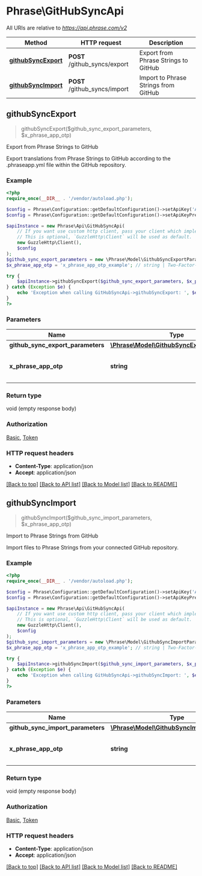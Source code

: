 # Phrase\GitHubSyncApi

All URIs are relative to *https://api.phrase.com/v2*

Method | HTTP request | Description
------------- | ------------- | -------------
[**githubSyncExport**](GitHubSyncApi.md#githubSyncExport) | **POST** /github_syncs/export | Export from Phrase Strings to GitHub
[**githubSyncImport**](GitHubSyncApi.md#githubSyncImport) | **POST** /github_syncs/import | Import to Phrase Strings from GitHub



## githubSyncExport

> githubSyncExport($github_sync_export_parameters, $x_phrase_app_otp)

Export from Phrase Strings to GitHub

Export translations from Phrase Strings to GitHub according to the .phraseapp.yml file within the GitHub repository.

### Example

```php
<?php
require_once(__DIR__ . '/vendor/autoload.php');

$config = Phrase\Configuration::getDefaultConfiguration()->setApiKey('Authorization', 'YOUR_API_KEY');
$config = Phrase\Configuration::getDefaultConfiguration()->setApiKeyPrefix('Authorization', 'token');

$apiInstance = new Phrase\Api\GitHubSyncApi(
    // If you want use custom http client, pass your client which implements `GuzzleHttp\ClientInterface`.
    // This is optional, `GuzzleHttp\Client` will be used as default.
    new GuzzleHttp\Client(),
    $config
);
$github_sync_export_parameters = new \Phrase\Model\GithubSyncExportParameters(); // \Phrase\Model\GithubSyncExportParameters | 
$x_phrase_app_otp = 'x_phrase_app_otp_example'; // string | Two-Factor-Authentication token (optional)

try {
    $apiInstance->githubSyncExport($github_sync_export_parameters, $x_phrase_app_otp);
} catch (Exception $e) {
    echo 'Exception when calling GitHubSyncApi->githubSyncExport: ', $e->getMessage(), PHP_EOL;
}
?>
```

### Parameters


Name | Type | Description  | Notes
------------- | ------------- | ------------- | -------------
 **github_sync_export_parameters** | [**\Phrase\Model\GithubSyncExportParameters**](../Model/GithubSyncExportParameters.md)|  |
 **x_phrase_app_otp** | **string**| Two-Factor-Authentication token (optional) | [optional]

### Return type

void (empty response body)

### Authorization

[Basic](../../README.md#Basic), [Token](../../README.md#Token)

### HTTP request headers

- **Content-Type**: application/json
- **Accept**: application/json

[[Back to top]](#) [[Back to API list]](../../README.md#documentation-for-api-endpoints)
[[Back to Model list]](../../README.md#documentation-for-models)
[[Back to README]](../../README.md)


## githubSyncImport

> githubSyncImport($github_sync_import_parameters, $x_phrase_app_otp)

Import to Phrase Strings from GitHub

Import files to Phrase Strings from your connected GitHub repository.

### Example

```php
<?php
require_once(__DIR__ . '/vendor/autoload.php');

$config = Phrase\Configuration::getDefaultConfiguration()->setApiKey('Authorization', 'YOUR_API_KEY');
$config = Phrase\Configuration::getDefaultConfiguration()->setApiKeyPrefix('Authorization', 'token');

$apiInstance = new Phrase\Api\GitHubSyncApi(
    // If you want use custom http client, pass your client which implements `GuzzleHttp\ClientInterface`.
    // This is optional, `GuzzleHttp\Client` will be used as default.
    new GuzzleHttp\Client(),
    $config
);
$github_sync_import_parameters = new \Phrase\Model\GithubSyncImportParameters(); // \Phrase\Model\GithubSyncImportParameters | 
$x_phrase_app_otp = 'x_phrase_app_otp_example'; // string | Two-Factor-Authentication token (optional)

try {
    $apiInstance->githubSyncImport($github_sync_import_parameters, $x_phrase_app_otp);
} catch (Exception $e) {
    echo 'Exception when calling GitHubSyncApi->githubSyncImport: ', $e->getMessage(), PHP_EOL;
}
?>
```

### Parameters


Name | Type | Description  | Notes
------------- | ------------- | ------------- | -------------
 **github_sync_import_parameters** | [**\Phrase\Model\GithubSyncImportParameters**](../Model/GithubSyncImportParameters.md)|  |
 **x_phrase_app_otp** | **string**| Two-Factor-Authentication token (optional) | [optional]

### Return type

void (empty response body)

### Authorization

[Basic](../../README.md#Basic), [Token](../../README.md#Token)

### HTTP request headers

- **Content-Type**: application/json
- **Accept**: application/json

[[Back to top]](#) [[Back to API list]](../../README.md#documentation-for-api-endpoints)
[[Back to Model list]](../../README.md#documentation-for-models)
[[Back to README]](../../README.md)

